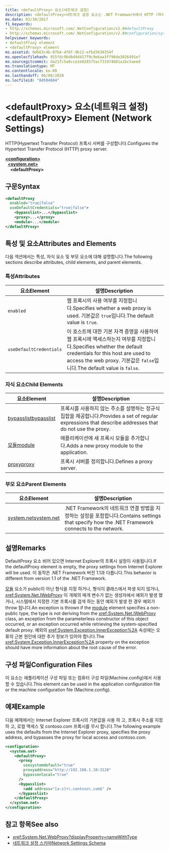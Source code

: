 ```yaml
---
title: <defaultProxy> 요소(네트워크 설정)
description: <defaultProxy>네트워크 설정 요소는 .NET Framework에서 HTTP (하이퍼텍스트 전송 프로토콜) 프록시 서버를 구성 합니다.
ms.date: 03/30/2017
f1_keywords:
- http://schemas.microsoft.com/.NetConfiguration/v2.0#defaultProxy
- http://schemas.microsoft.com/.NetConfiguration/v2.0#configuration/system.net/defaultProxy
helpviewer_keywords:
- defaultProxy element
- <defaultProxy> element
ms.assetid: 9d663c4b-07b4-4f6f-9b12-efbd3630354f
ms.openlocfilehash: 915fdc96dbd4d417f9c9e6aa3ff96de3026491ef
ms.sourcegitcommit: da21fc5a8cce1e028575acf31974681a1bc5aeed
ms.translationtype: MT
ms.contentlocale: ko-KR
ms.lasthandoff: 06/08/2020
ms.locfileid: "84504604"
---
```

# <a name="defaultproxy-element-network-settings"></a><span data-ttu-id="0564b-103">\<defaultProxy> 요소(네트워크 설정)</span><span class="sxs-lookup"><span data-stu-id="0564b-103">\<defaultProxy> Element (Network Settings)</span></span>
<span data-ttu-id="0564b-104">HTTP(Hypertext Transfer Protocol) 프록시 서버를 구성합니다.</span><span class="sxs-lookup"><span data-stu-id="0564b-104">Configures the Hypertext Transfer Protocol (HTTP) proxy server.</span></span>  
  
[**\<configuration>**](../configuration-element.md)  
&nbsp;&nbsp;[**\<system.net>**](system-net-element-network-settings.md)  
&nbsp;&nbsp;&nbsp;&nbsp;**\<defaultProxy>**  
  
## <a name="syntax"></a><span data-ttu-id="0564b-105">구문</span><span class="sxs-lookup"><span data-stu-id="0564b-105">Syntax</span></span>  
  
```xml  
<defaultProxy  
  enabled="true|false"  
  useDefaultCredentials="true|false">  
    <bypasslist>...</bypasslist>  
    <proxy>...</proxy>  
    <module>...</module>  
</defaultProxy>
```  
  
## <a name="attributes-and-elements"></a><span data-ttu-id="0564b-106">특성 및 요소</span><span class="sxs-lookup"><span data-stu-id="0564b-106">Attributes and Elements</span></span>  
 <span data-ttu-id="0564b-107">다음 섹션에서는 특성, 자식 요소 및 부모 요소에 대해 설명합니다.</span><span class="sxs-lookup"><span data-stu-id="0564b-107">The following sections describe attributes, child elements, and parent elements.</span></span>  
  
### <a name="attributes"></a><span data-ttu-id="0564b-108">특성</span><span class="sxs-lookup"><span data-stu-id="0564b-108">Attributes</span></span>  
  
|<span data-ttu-id="0564b-109">**요소**</span><span class="sxs-lookup"><span data-stu-id="0564b-109">**Element**</span></span>|<span data-ttu-id="0564b-110">**설명**</span><span class="sxs-lookup"><span data-stu-id="0564b-110">**Description**</span></span>|  
|-----------------|---------------------|  
|`enabled`|<span data-ttu-id="0564b-111">웹 프록시의 사용 여부를 지정합니다.</span><span class="sxs-lookup"><span data-stu-id="0564b-111">Specifies whether a web proxy is used.</span></span> <span data-ttu-id="0564b-112">기본값은 `true`입니다.</span><span class="sxs-lookup"><span data-stu-id="0564b-112">The default value is `true`.</span></span>|  
|`useDefaultCredentials`|<span data-ttu-id="0564b-113">이 호스트에 대한 기본 자격 증명을 사용하여 웹 프록시에 액세스하는지 여부를 지정합니다.</span><span class="sxs-lookup"><span data-stu-id="0564b-113">Specifies whether the default credentials for this host are used to access the web proxy.</span></span> <span data-ttu-id="0564b-114">기본값은 `false`입니다.</span><span class="sxs-lookup"><span data-stu-id="0564b-114">The default value is `false`.</span></span>|  
  
### <a name="child-elements"></a><span data-ttu-id="0564b-115">자식 요소</span><span class="sxs-lookup"><span data-stu-id="0564b-115">Child Elements</span></span>  
  
|<span data-ttu-id="0564b-116">**요소**</span><span class="sxs-lookup"><span data-stu-id="0564b-116">**Element**</span></span>|<span data-ttu-id="0564b-117">**설명**</span><span class="sxs-lookup"><span data-stu-id="0564b-117">**Description**</span></span>|  
|-----------------|---------------------|  
|[<span data-ttu-id="0564b-118">bypasslist</span><span class="sxs-lookup"><span data-stu-id="0564b-118">bypasslist</span></span>](bypasslist-element-network-settings.md)|<span data-ttu-id="0564b-119">프록시를 사용하지 않는 주소를 설명하는 정규식 집합을 제공합니다.</span><span class="sxs-lookup"><span data-stu-id="0564b-119">Provides a set of regular expressions that describe addresses that do not use the proxy.</span></span>|  
|[<span data-ttu-id="0564b-120">모듈</span><span class="sxs-lookup"><span data-stu-id="0564b-120">module</span></span>](module-element-network-settings.md)|<span data-ttu-id="0564b-121">애플리케이션에 새 프록시 모듈을 추가합니다.</span><span class="sxs-lookup"><span data-stu-id="0564b-121">Adds a new proxy module to the application.</span></span>|  
|[<span data-ttu-id="0564b-122">proxy</span><span class="sxs-lookup"><span data-stu-id="0564b-122">proxy</span></span>](proxy-element-network-settings.md)|<span data-ttu-id="0564b-123">프록시 서버를 정의합니다.</span><span class="sxs-lookup"><span data-stu-id="0564b-123">Defines a proxy server.</span></span>|  
  
### <a name="parent-elements"></a><span data-ttu-id="0564b-124">부모 요소</span><span class="sxs-lookup"><span data-stu-id="0564b-124">Parent Elements</span></span>  
  
|<span data-ttu-id="0564b-125">**요소**</span><span class="sxs-lookup"><span data-stu-id="0564b-125">**Element**</span></span>|<span data-ttu-id="0564b-126">**설명**</span><span class="sxs-lookup"><span data-stu-id="0564b-126">**Description**</span></span>|  
|-----------------|---------------------|  
|[<span data-ttu-id="0564b-127">system.net</span><span class="sxs-lookup"><span data-stu-id="0564b-127">system.net</span></span>](system-net-element-network-settings.md)|<span data-ttu-id="0564b-128">.NET Framework의 네트워크 연결 방법을 지정하는 설정을 포함합니다.</span><span class="sxs-lookup"><span data-stu-id="0564b-128">Contains settings that specify how the .NET Framework connects to the network.</span></span>|  
  
## <a name="remarks"></a><span data-ttu-id="0564b-129">설명</span><span class="sxs-lookup"><span data-stu-id="0564b-129">Remarks</span></span>  
 <span data-ttu-id="0564b-130">DefaultProxy 요소 비어 있으면 Internet Explorer의 프록시 설정이 사용됩니다.</span><span class="sxs-lookup"><span data-stu-id="0564b-130">If the defaultProxy element is empty, the proxy settings from Internet Explorer will be used.</span></span> <span data-ttu-id="0564b-131">이 동작은 .NET Framework 버전 1.1과 다릅니다.</span><span class="sxs-lookup"><span data-stu-id="0564b-131">This behavior is different from version 1.1 of the .NET Framework.</span></span>  
  
 <span data-ttu-id="0564b-132">[모듈](module-element-network-settings.md) 요소가 public이 아닌 형식을 지정 하거나, 형식이 클래스에서 파생 되지 않거나, <xref:System.Net.IWebProxy> 이 개체의 매개 변수가 없는 생성자에서 예외가 발생 했거나, 시스템에서 지정한 기본 프록시를 검색 하는 동안 예외가 발생 한 경우 예외가 throw 됩니다.</span><span class="sxs-lookup"><span data-stu-id="0564b-132">An exception is thrown if the [module](module-element-network-settings.md) element specifies a non-public type, the type is not deriving from the <xref:System.Net.IWebProxy> class, an exception from the parameterless constructor of this object occurred, or an exception occurred while retrieving the system-specified default proxy.</span></span> <span data-ttu-id="0564b-133">예외의 <xref:System.Exception.InnerException%2A> 속성에는 오류의 근본 원인에 대한 추가 정보가 있어야 합니다.</span><span class="sxs-lookup"><span data-stu-id="0564b-133">The <xref:System.Exception.InnerException%2A> property on the exception should have more information about the root cause of the error.</span></span>  
  
## <a name="configuration-files"></a><span data-ttu-id="0564b-134">구성 파일</span><span class="sxs-lookup"><span data-stu-id="0564b-134">Configuration Files</span></span>  
 <span data-ttu-id="0564b-135">이 요소는 애플리케이션 구성 파일 또는 컴퓨터 구성 파일(Machine.config)에서 사용할 수 있습니다.</span><span class="sxs-lookup"><span data-stu-id="0564b-135">This element can be used in the application configuration file or the machine configuration file (Machine.config).</span></span>  
  
## <a name="example"></a><span data-ttu-id="0564b-136">예제</span><span class="sxs-lookup"><span data-stu-id="0564b-136">Example</span></span>  
 <span data-ttu-id="0564b-137">다음 예제에서는 Internet Explorer 프록시의 기본값을 사용 하 고, 프록시 주소를 지정 하 고, 로컬 액세스 및 contoso.com 프록시를 무시 합니다.</span><span class="sxs-lookup"><span data-stu-id="0564b-137">The following example uses the defaults from the Internet Explorer proxy, specifies the proxy address, and bypasses the proxy for local access and contoso.com.</span></span>  
  
```xml  
<configuration>  
  <system.net>  
    <defaultProxy>  
      <proxy  
        usesystemdefault="true"  
        proxyaddress="http://192.168.1.10:3128"  
        bypassonlocal="true"  
      />  
      <bypasslist>  
        <add address="[a-z]+\.contoso\.com$" />  
      </bypasslist>  
    </defaultProxy>  
  </system.net>  
</configuration>  
```  
  
## <a name="see-also"></a><span data-ttu-id="0564b-138">참고 항목</span><span class="sxs-lookup"><span data-stu-id="0564b-138">See also</span></span>

- <xref:System.Net.WebProxy?displayProperty=nameWithType>
- [<span data-ttu-id="0564b-139">네트워크 설정 스키마</span><span class="sxs-lookup"><span data-stu-id="0564b-139">Network Settings Schema</span></span>](index.md)
